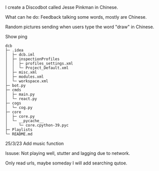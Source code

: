 I create a Discodbot called Jesse Pinkman in Chinese.

What can he do: 
Feedback talking some words, mostly are Chinese.

Random pictures sending when users type the word "draw" in Chinese.

Show ping

```
dcb
├─ .idea
│  ├─ dcb.iml
│  ├─ inspectionProfiles
│  │  ├─ profiles_settings.xml
│  │  └─ Project_Default.xml
│  ├─ misc.xml
│  ├─ modules.xml
│  └─ workspace.xml
├─ bot.py
├─ cmds
│  ├─ main.py
│  └─ react.py
├─ cogs
│  └─ cog.py
├─ core
│  ├─ core.py
│  └─ __pycache__
│     └─ core.cpython-39.pyc
├─ Playlists
└─ README.md

```

25/3/23
Add music function

Issuse:
Not playing well, stutter and lagging due to network.

Only read urls, maybe someday I will add searching qutoe.